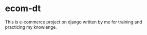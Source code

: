 # ecom-dt
This is e-commerce project on django written by me for training and practicing my knowlenge.
